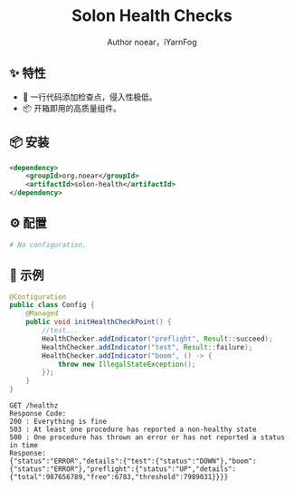 <h1 align="center">Solon Health Checks</h1>

<div align="center">
Author noear，iYarnFog
</div>

## ✨ 特性

- 🌈 一行代码添加检查点，侵入性极低。
- 📦 开箱即用的高质量组件。

## 📦 安装

```xml
<dependency>
    <groupId>org.noear</groupId>
    <artifactId>solon-health</artifactId>
</dependency>
```

## ⚙️ 配置

```yaml
# No configuration.
```

## 🔨 示例

```java
@Configuration
public class Config {
    @Managed
    public void initHealthCheckPoint() {
        //test...
        HealthChecker.addIndicator("preflight", Result::succeed);
        HealthChecker.addIndicator("test", Result::failure);
        HealthChecker.addIndicator("boom", () -> {
            throw new IllegalStateException();
        });
    }
}
```

```text
GET /healthz
Response Code:
200 : Everything is fine
503 : At least one procedure has reported a non-healthy state
500 : One procedure has thrown an error or has not reported a status in time
Response:
{"status":"ERROR","details":{"test":{"status":"DOWN"},"boom":{"status":"ERROR"},"preflight":{"status":"UP","details":{"total":987656789,"free":6783,"threshold":7989031}}}}
```